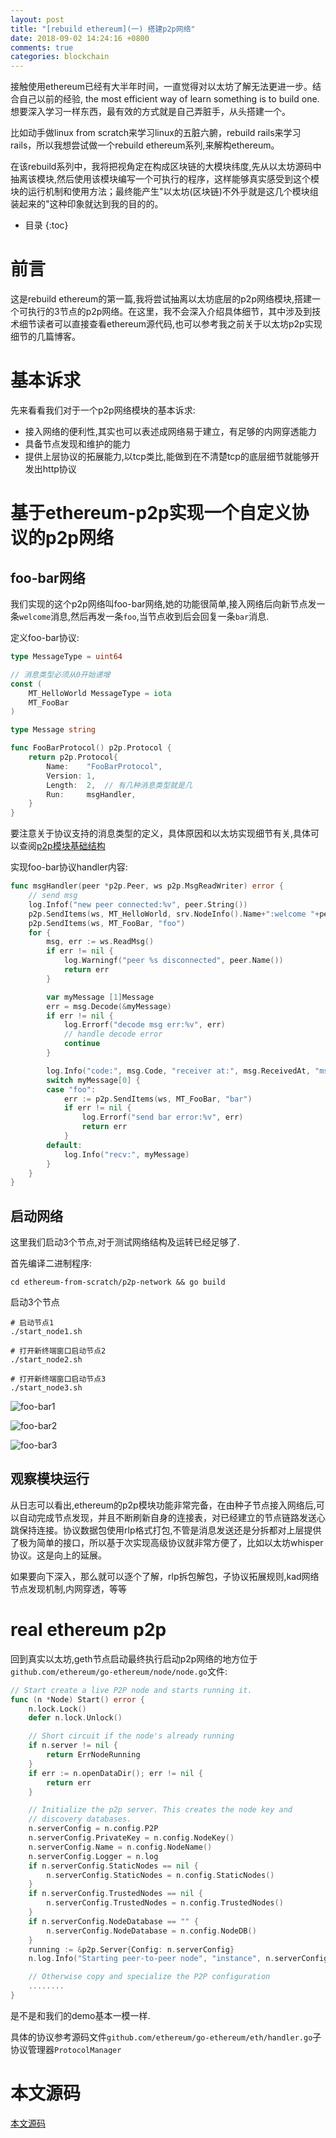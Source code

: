 ```yaml
---
layout: post
title: "[rebuild ethereum](一) 搭建p2p网络"
date: 2018-09-02 14:24:16 +0800
comments: true
categories: blockchain 
---
```


接触使用ethereum已经有大半年时间，一直觉得对以太坊了解无法更进一步。结合自己以前的经验, the most efficient way of learn something is to build one. 想要深入学习一样东西，最有效的方式就是自己弄脏手，从头搭建一个。

比如动手做linux from scratch来学习linux的五脏六腑，rebuild rails来学习rails，所以我想尝试做一个rebuild ethereum系列,来解构ethereum。

在该rebuild系列中，我将把视角定在构成区块链的大模块纬度,先从以太坊源码中抽离该模块,然后使用该模块编写一个可执行的程序，这样能够真实感受到这个模块的运行机制和使用方法；最终能产生"以太坊(区块链)不外乎就是这几个模块组装起来的"这种印象就达到我的目的的。

<!-- more -->


* 目录
{:toc}

# 前言

这是rebuild ethereum的第一篇,我将尝试抽离以太坊底层的p2p网络模块,搭建一个可执行的3节点的p2p网络。在这里，我不会深入介绍具体细节，其中涉及到技术细节读者可以直接查看ethereum源代码,也可以参考我之前关于以太坊p2p实现细节的几篇博客。

# 基本诉求

先来看看我们对于一个p2p网络模块的基本诉求:

* 接入网络的便利性,其实也可以表述成网络易于建立，有足够的内网穿透能力
* 具备节点发现和维护的能力
* 提供上层协议的拓展能力,以tcp类比,能做到在不清楚tcp的底层细节就能够开发出http协议

# 基于ethereum-p2p实现一个自定义协议的p2p网络

## foo-bar网络

我们实现的这个p2p网络叫foo-bar网络,她的功能很简单,接入网络后向新节点发一条`welcome`消息,然后再发一条`foo`,当节点收到后会回复一条`bar`消息.

定义foo-bar协议:

```go
type MessageType = uint64

// 消息类型必须从0开始递增
const (
	MT_HelloWorld MessageType = iota
	MT_FooBar
)

type Message string

func FooBarProtocol() p2p.Protocol {
	return p2p.Protocol{
		Name:    "FooBarProtocol",
		Version: 1,
		Length:  2,  // 有几种消息类型就是几
		Run:     msgHandler,
	}
}
```

要注意关于协议支持的消息类型的定义，具体原因和以太坊实现细节有关,具体可以查阅[p2p模块基础结构](http://qjpcpu.github.io/blog/2018/01/29/shen-ru-ethereumyuan-ma-p2pmo-kuai-ji-chu-jie-gou/)

实现foo-bar协议handler内容:

```go
func msgHandler(peer *p2p.Peer, ws p2p.MsgReadWriter) error {
	// send msg
	log.Infof("new peer connected:%v", peer.String())
	p2p.SendItems(ws, MT_HelloWorld, srv.NodeInfo().Name+":welcome "+peer.Name())
	p2p.SendItems(ws, MT_FooBar, "foo")
	for {
		msg, err := ws.ReadMsg()
		if err != nil {
			log.Warningf("peer %s disconnected", peer.Name())
			return err
		}

		var myMessage [1]Message
		err = msg.Decode(&myMessage)
		if err != nil {
			log.Errorf("decode msg err:%v", err)
			// handle decode error
			continue
		}

		log.Info("code:", msg.Code, "receiver at:", msg.ReceivedAt, "msg:", myMessage)
		switch myMessage[0] {
		case "foo":
			err := p2p.SendItems(ws, MT_FooBar, "bar")
			if err != nil {
				log.Errorf("send bar error:%v", err)
				return err
			}
		default:
			log.Info("recv:", myMessage)
		}
	}
}
```

## 启动网络

这里我们启动3个节点,对于测试网络结构及运转已经足够了.

首先编译二进制程序:

```
cd ethereum-from-scratch/p2p-network && go build
```

启动3个节点

```
# 启动节点1
./start_node1.sh

# 打开新终端窗口启动节点2
./start_node2.sh

# 打开新终端窗口启动节点3
./start_node3.sh
```

![foo-bar1](https://raw.githubusercontent.com/qjpcpu/qjpcpu.github.com/master/images/foo-bar-node1.png)

![foo-bar2](https://raw.githubusercontent.com/qjpcpu/qjpcpu.github.com/master/images/foo-bar-node2.png)

![foo-bar3](https://raw.githubusercontent.com/qjpcpu/qjpcpu.github.com/master/images/foo-bar-node3.png)

## 观察模块运行

从日志可以看出,ethereum的p2p模块功能非常完备，在由种子节点接入网络后,可以自动完成节点发现，并且不断刷新自身的连接表，对已经建立的节点链路发送心跳保持连接。协议数据包使用rlp格式打包,不管是消息发送还是分拆都对上层提供了极为简单的接口，所以基于次实现高级协议就非常方便了，比如以太坊whisper协议。这是向上的延展。

如果要向下深入，那么就可以逐个了解，rlp拆包解包，子协议拓展规则,kad网络节点发现机制,内网穿透，等等


#  real ethereum p2p

回到真实以太坊,geth节点启动最终执行启动p2p网络的地方位于`github.com/ethereum/go-ethereum/node/node.go`文件:

```go
// Start create a live P2P node and starts running it.
func (n *Node) Start() error {
	n.lock.Lock()
	defer n.lock.Unlock()

	// Short circuit if the node's already running
	if n.server != nil {
		return ErrNodeRunning
	}
	if err := n.openDataDir(); err != nil {
		return err
	}

	// Initialize the p2p server. This creates the node key and
	// discovery databases.
	n.serverConfig = n.config.P2P
	n.serverConfig.PrivateKey = n.config.NodeKey()
	n.serverConfig.Name = n.config.NodeName()
	n.serverConfig.Logger = n.log
	if n.serverConfig.StaticNodes == nil {
		n.serverConfig.StaticNodes = n.config.StaticNodes()
	}
	if n.serverConfig.TrustedNodes == nil {
		n.serverConfig.TrustedNodes = n.config.TrustedNodes()
	}
	if n.serverConfig.NodeDatabase == "" {
		n.serverConfig.NodeDatabase = n.config.NodeDB()
	}
	running := &p2p.Server{Config: n.serverConfig}
	n.log.Info("Starting peer-to-peer node", "instance", n.serverConfig.Name)

	// Otherwise copy and specialize the P2P configuration
    ........
}
```

是不是和我们的demo基本一模一样.

具体的协议参考源码文件`github.com/ethereum/go-ethereum/eth/handler.go`子协议管理器`ProtocolManager`

# 本文源码

[本文源码](https://github.com/qjpcpu/ethereum-from-scratch/tree/master/p2p-network)
